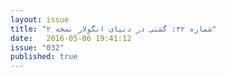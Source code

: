 ```yaml
---
layout: issue
title: "شماره ۳۲: گشتی در دنیای انگولار نسخه ۲"
date:   2016-05-06 19:41:12
issue: "032"
published: true
---
```

